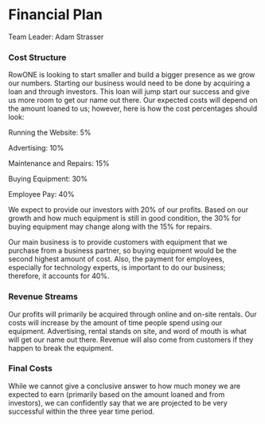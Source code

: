 # Financial Plan #

Team Leader: Adam Strasser

### Cost Structure ###
	
RowONE is looking to start smaller and build a bigger presence as we grow our numbers. 
Starting our business would need to be done by acquiring a loan and through investors. 
This loan will jump start our success and give us more room to get our name out there. 
Our expected costs will depend on the amount loaned to us; however, here is how the cost percentages should look:

Running the Website: 5%

Advertising: 10%

Maintenance and Repairs: 15%

Buying Equipment: 30%

Employee Pay: 40%


We expect to provide our investors with 20% of our profits. 
Based on our growth and how much equipment is still in good condition, 
the 30% for buying equipment may change along with the 15% for repairs.

Our main business is to provide customers with equipment that we purchase from a business partner, so buying equipment would be the second highest amount of cost. Also, the payment for employees, especially  for technology experts, is important to do our business; therefore, it accounts for 40%.

### Revenue Streams ###

Our profits will primarily be acquired through online and on-site rentals. 
Our costs will increase by the amount of time people spend using our equipment. 
Advertising, rental stands on site, and word of mouth is what will get our name out there. 
Revenue will also come from customers if they happen to break the equipment.

### Final Costs ###

While we cannot give a conclusive answer to how much money we are expected to earn 
(primarily based on the amount loaned and from investors), 
we can confidently say that we are projected to be very successful within the three year time period.
